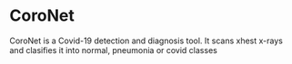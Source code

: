 # CoroNet
CoroNet is a Covid-19 detection and diagnosis tool. It scans xhest x-rays and clasifies it into normal, pneumonia or covid classes
